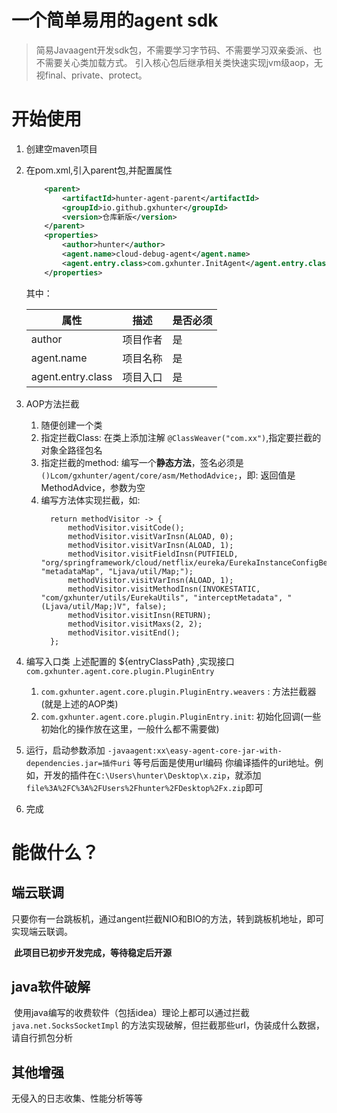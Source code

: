 # 一个简单易用的agent sdk
> 简易Javaagent开发sdk包，不需要学习字节码、不需要学习双亲委派、也不需要关心类加载方式。
> 引入核心包后继承相关类快速实现jvm级aop，无视final、private、protect。

# 开始使用
1. 创建空maven项目
    
2. 在pom.xml,引入parent包,并配置属性
    ```xml
        <parent>
            <artifactId>hunter-agent-parent</artifactId>
            <groupId>io.github.gxhunter</groupId>
            <version>仓库新版</version>
        </parent>
        <properties>
            <author>hunter</author>
            <agent.name>cloud-debug-agent</agent.name>
            <agent.entry.class>com.gxhunter.InitAgent</agent.entry.class>
        </properties>
    ```
    其中：
    
   | 属性              | 描述     | 是否必须 |
    | ----------------- | -------- | -------- |
    | author            | 项目作者 | 是       |
    | agent.name        | 项目名称 | 是       |
    | agent.entry.class | 项目入口 | 是       |
    
    
    
3. AOP方法拦截
   1. 随便创建一个类
   2. 指定拦截Class: 在类上添加注解 `@ClassWeaver("com.xx")`,指定要拦截的对象全路径包名
   3. 指定拦截的method: 编写一个**静态方法**，签名必须是`()Lcom/gxhunter/agent/core/asm/MethodAdvice;`，即: 返回值是MethodAdvice，参数为空
   4. 编写方法体实现拦截，如: 
      ```
        return methodVisitor -> {
            methodVisitor.visitCode();
            methodVisitor.visitVarInsn(ALOAD, 0);
            methodVisitor.visitVarInsn(ALOAD, 1);
            methodVisitor.visitFieldInsn(PUTFIELD, "org/springframework/cloud/netflix/eureka/EurekaInstanceConfigBean", "metadataMap", "Ljava/util/Map;");
            methodVisitor.visitVarInsn(ALOAD, 1);
            methodVisitor.visitMethodInsn(INVOKESTATIC, "com/gxhunter/utils/EurekaUtils", "interceptMetadata", "(Ljava/util/Map;)V", false);
            methodVisitor.visitInsn(RETURN);
            methodVisitor.visitMaxs(2, 2);
            methodVisitor.visitEnd();
        };
      ```
   
4. 编写入口类
   上述配置的 ${entryClassPath} ,实现接口 `com.gxhunter.agent.core.plugin.PluginEntry`
   
   1. `com.gxhunter.agent.core.plugin.PluginEntry.weavers` : 方法拦截器(就是上述的AOP类)
   2. `com.gxhunter.agent.core.plugin.PluginEntry.init`: 初始化回调(一些初始化的操作放在这里，一般什么都不需要做)
   
5. 运行，启动参数添加
   `-javaagent:xx\easy-agent-core-jar-with-dependencies.jar=插件uri`
   等号后面是使用url编码 你编译插件的uri地址。例如，开发的插件在`C:\Users\hunter\Desktop\x.zip`，就添加`file%3A%2FC%3A%2FUsers%2Fhunter%2FDesktop%2Fx.zip`即可
   
6. 完成

# 能做什么？

## 端云联调

​	只要你有一台跳板机，通过angent拦截NIO和BIO的方法，转到跳板机地址，即可实现端云联调。

​	**此项目已初步开发完成，等待稳定后开源**

## java软件破解

​	使用java编写的收费软件（包括idea）理论上都可以通过拦截 `java.net.SocksSocketImpl` 的方法实现破解，但拦截那些url，伪装成什么数据，请自行抓包分析

## 其他增强

无侵入的日志收集、性能分析等等

